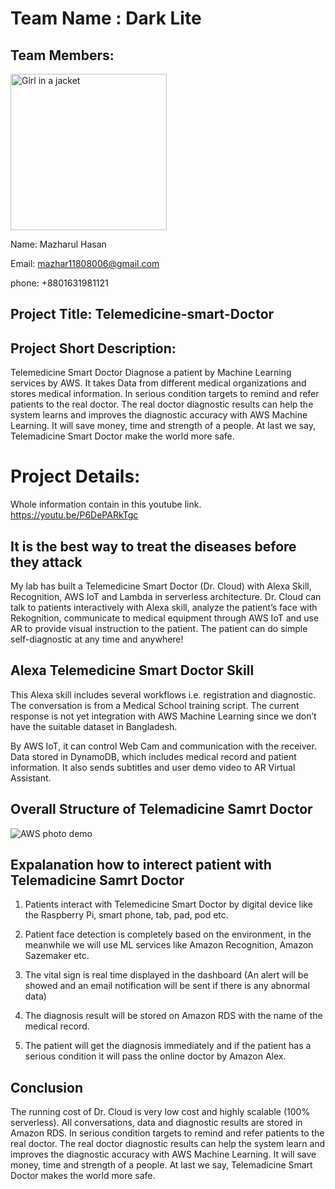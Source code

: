 # Team Name : Dark Lite
## Team Members: 

<img src="https://user-images.githubusercontent.com/57343793/103149312-852c4380-4792-11eb-95c2-a668e8318c22.jpg" alt="Girl in a jacket" width="250" height="250">

Name: Mazharul Hasan 

Email: mazhar11808006@gmail.com

phone: +8801631981121

## Project Title: Telemedicine-smart-Doctor

## Project Short Description: 
Telemedicine Smart Doctor Diagnose a patient by Machine Learning services by AWS. It takes Data from different medical organizations and stores medical information. In serious condition targets to remind and refer patients to the real doctor. The real doctor diagnostic results can help the system learns and improves the diagnostic accuracy with AWS Machine Learning. It will save money, time and strength of a people. At last we say, Telemadicine Smart Doctor make the world more safe.

# Project Details:

Whole information contain in this youtube link. 
https://youtu.be/P6DePARkTgc


## It is the best way to treat the diseases before they attack

My lab has built a Telemedicine Smart Doctor (Dr. Cloud) with Alexa Skill, Recognition, AWS IoT and Lambda in serverless architecture. Dr. Cloud can talk to patients interactively with Alexa skill, analyze the patient’s face with Rekognition, communicate to medical equipment through AWS IoT and use AR to provide visual instruction to the patient. The patient can do simple self-diagnostic at any time and anywhere!

## Alexa Telemedicine Smart Doctor Skill

This Alexa skill includes several workflows i.e. registration and diagnostic. The conversation is from a Medical School training script. The current response is not yet integration with AWS Machine Learning since we don’t have the suitable dataset in Bangladesh.

By AWS IoT, it can control Web Cam and communication with the receiver. Data stored in DynamoDB, which includes medical record and patient information. It also sends subtitles and user demo video to AR Virtual Assistant.


## Overall Structure of Telemadicine Samrt Doctor
![AWS photo demo](https://user-images.githubusercontent.com/57343793/103148607-ccfb9c80-478b-11eb-8e31-c8498b3860b5.jpg)

## Expalanation how to interect patient with Telemadicine Samrt Doctor

1. Patients interact with Telemedicine Smart Doctor by digital device like the Raspberry Pi, smart phone, tab, pad, pod etc.

2. Patient face detection is completely based on the environment, in the meanwhile we will use ML services like Amazon Recognition, Amazon Sazemaker etc.

3. The vital sign is real time displayed in the dashboard (An alert will be showed and an email notification will be sent if there is any abnormal data)

4. The diagnosis result will be stored on Amazon RDS with the name of the medical record.

5. The patient will get the diagnosis immediately and if the patient has a serious condition it will pass the online doctor by Amazon Alex.


## Conclusion

The running cost of Dr. Cloud is very low cost and highly scalable (100% serverless). All conversations, data and diagnostic results are stored in Amazon RDS. In serious condition targets to remind and refer patients to the real doctor. The real doctor diagnostic results can help the system learn and improves the diagnostic accuracy with AWS Machine Learning. It will save money, time and strength of a people. At last we say, Telemadicine Smart Doctor makes the world more safe.
